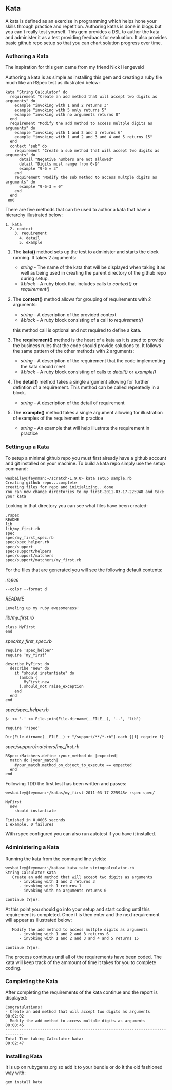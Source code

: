 ## Kata ##

A kata is defined as an exercise in programming which helps hone your skills
through practice and repetition. Authoring katas is done in blogs but you can't
really test yourself. This gem provides a DSL to author the kata and administer
it as a test providing feedback for evaluation.  It also provides basic github
repo setup so that you can chart solution progress over time.

### Authoring a Kata ###

The inspiration for this gem came from my friend Nick Hengeveld 

Authoring a kata is as simple as installing this gem and creating a ruby file
much like an RSpec test as illustrated below:

    kata "String Calculator" do
      requirement "Create an add method that will accept two digits as arguments" do
        example "invoking with 1 and 2 returns 3"
        example "invoking with 5 only returns 5"
        example "invoking with no arguments returns 0"
      end
      requirement "Modify the add method to access multple digits as arguments" do
        example "invoking with 1 and 2 and 3 returns 6"
        example "invoking with 1 and 2 and 3 and 4 and 5 returns 15"
      end
      context "sub" do
        requirement "Create a sub method that will accept two digits as arguments" do
          detail "Negative numbers are not allowed"
          detail "Digits must range from 0-9"
          example "9-6 = 3"
        end
        requirement "Modify the sub method to access multple digits as arguments" do
          example "9-6-3 = 0"
        end
      end
     end

There are five methods that can be used to author a kata that have a hierarchy
illustrated below:

    1. kata
      2. context
        3. requirement
          4. detail
          5. example

1. The **kata()** method sets up the test to administer and starts the clock running.
It takes 2 arguments:

    * *string* - The name of the kata that will be displayed when taking it as well as
    being used in creating the parent directory of the github repo during setup.
    * *&block* - A ruby block that includes calls to *context()* or *requirement()*

1. The **context()** method allows for grouping of requirements with 2 arguments:

    * *string* - A description of the provided context
    * *&block* - A ruby block consisting of a call to *requirement()*

    this method call is optional and not required to define a kata.

1. The **requirement()** method is the heart of a kata as it is used to provide the
business rules that the code should provide solutions to.  It follows the same
pattern of the other methods with 2 arguments:

    * *string* - A description of the requirement that the code implementing the
      kata should meet
    * *&block* - A ruby block consisting of calls to *detail()* or *example()*

1. The **detail()** method takes a single argument allowing for further defintion
of a requirement.  This method can be called repeatedly in a block.

    * *string* - A description of the detail of requirement

1. The **example()** method takes a single argument allowing for illustration of
examples of the requirement in practice

    * *string* - An example that will help illustrate the requirement in practice

### Setting up a Kata ###

To setup a minimal github repo you must first already have a github account and
git installed on your machine.  To build a kata repo simply use the setup
command:

    wesbailey@feynman:~/scratch-1.9.0> kata setup sample.rb
    Creating github repo...complete
    creating files for repo and initializing...done
    You can now change directories to my_first-2011-03-17-225948 and take your kata

Looking in that directory you can see what files have been created:

    .rspec
    README
    lib
    lib/my_first.rb
    spec
    spec/my_first_spec.rb
    spec/spec_helper.rb
    spec/support
    spec/support/helpers
    spec/support/matchers
    spec/support/matchers/my_first.rb

For the files that are generated you will see the following default contents:

*.rspec*

    --color --format d

*README*

    Leveling up my ruby awesomeness!

*lib/my_first.rb*

    class MyFirst
    end

*spec/my_first_spec.rb*

    require 'spec_helper'
    require 'my_first'

    describe MyFirst do
      describe "new" do
        it "should instantiate" do
          lambda {
            MyFirst.new
          }.should_not raise_exception
        end
      end
    end

*spec/spec_helper.rb*

    $: << '.' << File.join(File.dirname(__FILE__), '..', 'lib')

    require 'rspec'

    Dir[File.dirname(__FILE__) + "/support/**/*.rb"].each {|f| require f}

*spec/support/matchers/my_first.rb*

    RSpec::Matchers.define :your_method do |expected|
      match do |your_match|
        #your_match.method_on_object_to_execute == expected
      end
    end

Following TDD the first test has been written and passes:

    wesbailey@feynman:~/katas/my_first-2011-03-17-225948> rspec spec/

    MyFirst
      new
        should instantiate

    Finished in 0.0005 seconds
    1 example, 0 failures

With rspec configured you can also run autotest if you have it installed.
    
### Administering a Kata ###

Running the kata from the command line yields:

    wesbailey@feynman:~/katas> kata take stringcalculator.rb
    String Calculator Kata
       Create an add method that will accept two digits as arguments
          - invoking with 1 and 2 returns 3
          - invoking with 1 returns 1
          - invoking with no arguments returns 0

    continue (Y|n): 

At this point you should go into your setup and start coding until this
requirement is completed.  Once it is then enter and the next requirement will
appear as illustrated below:

       Modify the add method to access multple digits as arguments
          - invoking with 1 and 2 and 3 returns 6
          - invoking with 1 and 2 and 3 and 4 and 5 returns 15

    continue (Y|n): 

The process continues until all of the requirements have been coded.  The
kata will keep track of the ammount of time it takes for you to complete coding.

### Completing the Kata ###

After completing the requirements of the kata continue and the report is
displayed:

    Congratulations!
    - Create an add method that will accept two digits as arguments            00:02:02
    - Modify the add method to access multple digits as arguments              00:00:45
    ----------------------------------------------------------------------     --------
    Total Time taking Calculator kata:                                           00:02:47
    

### Installing Kata ###

It is up on rubygems.org so add it to your bundle or do it the old fashioned
way with:

    gem install kata
